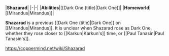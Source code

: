 |**Shazarad**|
|-|-|
|**Abilities**|[[Dark One (title)\|Dark One]]|
|**Homeworld**|[[Mirandus\|Mirandus]]|

**Shazarad** is a previous [[Dark One (title)\|Dark One]] on [[Mirandus\|Mirandus]]. It is unclear when Shazarad rose as Dark One, whether they rose closer to [[Karkun\|Karkun's]] time, or [[Paul Tanasin\|Paul Tanasin's]].



https://coppermind.net/wiki/Shazarad
